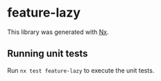 # feature-lazy

This library was generated with [Nx](https://nx.dev).

## Running unit tests

Run `nx test feature-lazy` to execute the unit tests.
